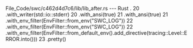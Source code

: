 File_Code/swc/c462d4d7c6/lib/lib_after.rs --- Rust
 .                                                                                                                                                           20         .with_writer(std::io::stderr)
20         .with_ansi(true)                                                                                                                                  21         .with_ansi(true)
21         .with_env_filter(EnvFilter::from_env("SWC_LOG"))                                                                                                  22         .with_env_filter(EnvFilter::from_env("SWC_LOG"))
22         .with_env_filter(EnvFilter::from_default_env().add_directive(tracing::Level::ERROR.into()))                                                       23         .pretty()


